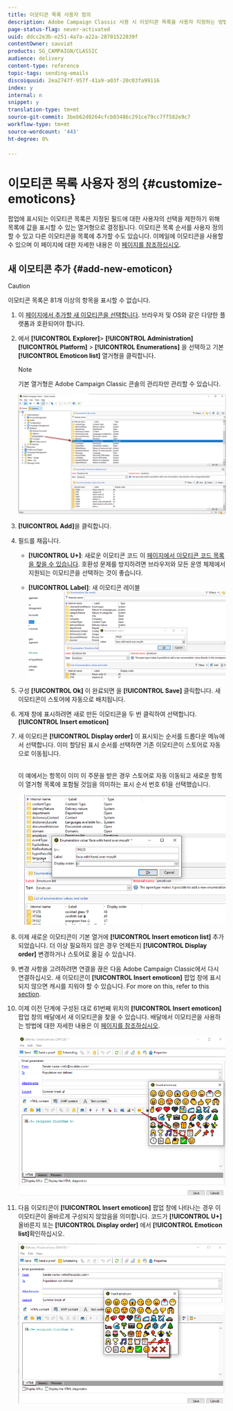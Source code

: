 ```yaml
---
title: 이모티콘 목록 사용자 정의
description: Adobe Campaign Classic 사용 시 이모티콘 목록을 사용자 지정하는 방법을 알아봅니다.
page-status-flag: never-activated
uuid: ddcc2e3b-e251-4a7a-a22a-28701522839f
contentOwner: sauviat
products: SG_CAMPAIGN/CLASSIC
audience: delivery
content-type: reference
topic-tags: sending-emails
discoiquuid: 2ea2747f-957f-41a9-a03f-20c03fa99116
index: y
internal: n
snippet: y
translation-type: tm+mt
source-git-commit: 3beb62d0264cfcb03486c291ce79cc7ff582e9c7
workflow-type: tm+mt
source-wordcount: '443'
ht-degree: 0%

---
```



# 이모티콘 목록 사용자 정의 {#customize-emoticons}

팝업에 표시되는 이모티콘 목록은 지정된 필드에 대한 사용자의 선택을 제한하기 위해 목록에 값을 표시할 수 있는 열거형으로 결정됩니다.
이모티콘 목록 순서를 사용자 정의할 수 있고 다른 이모티콘을 목록에 추가할 수도 있습니다.
이메일에 이모티콘을 사용할 수 있으며 이 페이지에 대한 자세한 내용은 이 [페이지를 참조하십시오](../../delivery/using/defining-the-email-content.md#inserting-emoticons).

## 새 이모티콘 추가 {#add-new-emoticon}

>[!CAUTION]
>
>이모티콘 목록은 81개 이상의 항목을 표시할 수 없습니다.

1. 이 [페이지에서 추가할 새 이모티콘을 선택합니다](https://unicode.org/emoji/charts/full-emoji-list.html). 브라우저 및 OS와 같은 다양한 플랫폼과 호환되어야 합니다.

1. 에서 **[!UICONTROL Explorer]**> **[!UICONTROL Administration]** **[!UICONTROL Platform]** > **[!UICONTROL Enumerations]** 을 선택하고 기본 **[!UICONTROL Emoticon list]** 열거형을 클릭합니다.

   >[!NOTE]
   >
   >기본 열거형은 Adobe Campaign Classic 콘솔의 관리자만 관리할 수 있습니다.

   ![](assets/emoticon_1.png)

1. **[!UICONTROL Add]**&#x200B;을 클릭합니다.

1. 필드를 채웁니다.

   * **[!UICONTROL U+]**: 새로운 이모티콘 코드 이 [페이지에서 이모티콘 코드 목록을 찾을 수 있습니다](https://unicode.org/emoji/charts/full-emoji-list.html).
호환성 문제를 방지하려면 브라우저와 모든 운영 체제에서 지원되는 이모티콘을 선택하는 것이 좋습니다.

   * **[!UICONTROL Label]**: 새 이모티콘 레이블
   ![](assets/emoticon_5.png)

1. 구성 **[!UICONTROL Ok]** 이 완료되면 을 **[!UICONTROL Save]** 클릭합니다.
새 이모티콘이 스토어에 자동으로 배치됩니다.

1. 게재 창에 표시하려면 새로 만든 이모티콘을 두 번 클릭하여 선택합니다. **[!UICONTROL Insert emoticon]**

1. 새 이모티콘 **[!UICONTROL Display order]** 이 표시되는 순서를 드롭다운 메뉴에서 선택합니다. 이미 할당된 표시 순서를 선택하면 기존 이모티콘이 스토어로 자동으로 이동됩니다.

   <br>이 예에서는 항목이 이미 이 주문을 받은 경우 스토어로 자동 이동되고 새로운 항목이 열거형 목록에 포함될 것임을 의미하는 표시 순서 번호 61을 선택했습니다.

   ![](assets/emoticon_2.png)

1. 이제 새로운 이모티콘이 기본 열거에 **[!UICONTROL Insert emoticon list]** 추가되었습니다. 더 이상 필요하지 않은 경우 언제든지 **[!UICONTROL Display order]** 변경하거나 스토어로 옮길 수 있습니다.

1. 변경 사항을 고려하려면 연결을 끊은 다음 Adobe Campaign Classic에서 다시 연결하십시오. 새 이모티콘이 **[!UICONTROL Insert emoticon]** 팝업 창에 표시되지 않으면 캐시를 지워야 할 수 있습니다. For more on this, refer to this [section](../../platform/using/faq-campaign-config.md#perform-soft-cache-clear).

1. 이제 이전 단계에 구성된 대로 61번째 위치의 **[!UICONTROL Insert emoticon]** 팝업 창의 배달에서 새 이모티콘을 찾을 수 있습니다. 배달에서 이모티콘을 사용하는 방법에 대한 자세한 내용은 이 [페이지를 참조하십시오](../../delivery/using/defining-the-email-content.md#inserting-emoticons).

   ![](assets/emoticon_4.png)

1. 다음 이모티콘이 **[!UICONTROL Insert emoticon]** 팝업 창에 나타나는 경우 이 이모티콘이 올바르게 구성되지 않았음을 의미합니다. 코드가 **[!UICONTROL U+]** 올바른지 또는 **[!UICONTROL Display order]** 에서 **[!UICONTROL Emoticon list]**&#x200B;확인하십시오.

   ![](assets/emoticon_6.png)
